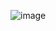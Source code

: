 ![image](https://github.com/rajathkannabiran/SQL-Practice/assets/43930076/cf3cf755-53b4-4dd4-a894-70fbadb5db50)
